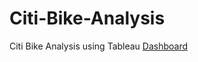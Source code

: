 # Citi-Bike-Analysis
Citi Bike Analysis using Tableau
 [Dashboard](https://public.tableau.com/profile/rupali8649#!/vizhome/CitibikeAnalysis/Dashboard1?publish=yes)